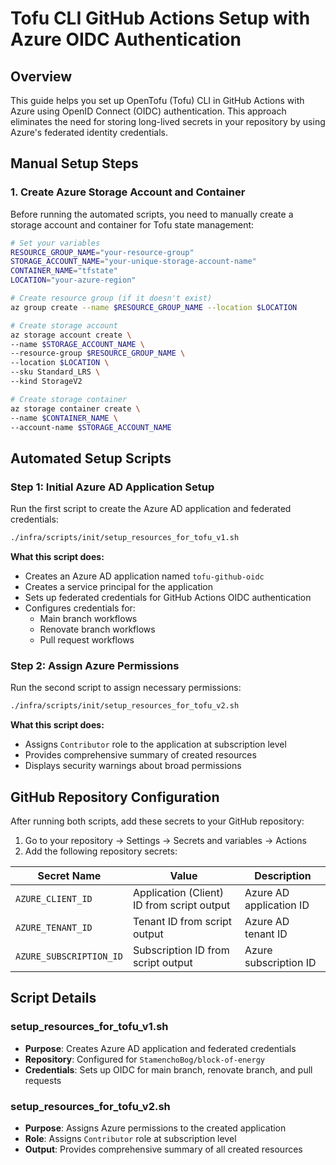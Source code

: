 # Tofu CLI GitHub Actions Setup with Azure OIDC Authentication

## Overview

This guide helps you set up OpenTofu (Tofu) CLI in GitHub Actions with Azure using OpenID Connect (OIDC) authentication. 
This approach eliminates the need for storing long-lived secrets in your repository by using Azure's federated identity credentials.

## Manual Setup Steps

### 1. Create Azure Storage Account and Container

Before running the automated scripts, you need to manually create a storage account and container for Tofu state management:

```bash
# Set your variables
RESOURCE_GROUP_NAME="your-resource-group"
STORAGE_ACCOUNT_NAME="your-unique-storage-account-name"
CONTAINER_NAME="tfstate"
LOCATION="your-azure-region"

# Create resource group (if it doesn't exist)
az group create --name $RESOURCE_GROUP_NAME --location $LOCATION

# Create storage account
az storage account create \
--name $STORAGE_ACCOUNT_NAME \
--resource-group $RESOURCE_GROUP_NAME \
--location $LOCATION \
--sku Standard_LRS \
--kind StorageV2

# Create storage container
az storage container create \
--name $CONTAINER_NAME \
--account-name $STORAGE_ACCOUNT_NAME
```

## Automated Setup Scripts

### Step 1: Initial Azure AD Application Setup

Run the first script to create the Azure AD application and federated credentials:

```bash
./infra/scripts/init/setup_resources_for_tofu_v1.sh
```

**What this script does:**
- Creates an Azure AD application named `tofu-github-oidc`
- Creates a service principal for the application
- Sets up federated credentials for GitHub Actions OIDC authentication
- Configures credentials for:
    - Main branch workflows
    - Renovate branch workflows
    - Pull request workflows

### Step 2: Assign Azure Permissions

Run the second script to assign necessary permissions:

```bash
./infra/scripts/init/setup_resources_for_tofu_v2.sh
```

**What this script does:**
- Assigns `Contributor` role to the application at subscription level
- Provides comprehensive summary of created resources
- Displays security warnings about broad permissions

## GitHub Repository Configuration

After running both scripts, add these secrets to your GitHub repository:

1. Go to your repository → Settings → Secrets and variables → Actions
2. Add the following repository secrets:

| Secret Name | Value | Description |
|-------------|--------|-------------|
| `AZURE_CLIENT_ID` | Application (Client) ID from script output | Azure AD application ID |
| `AZURE_TENANT_ID` | Tenant ID from script output | Azure AD tenant ID |
| `AZURE_SUBSCRIPTION_ID` | Subscription ID from script output | Azure subscription ID |

## Script Details

### setup_resources_for_tofu_v1.sh
- **Purpose**: Creates Azure AD application and federated credentials
- **Repository**: Configured for `StamenchoBog/block-of-energy`
- **Credentials**: Sets up OIDC for main branch, renovate branch, and pull requests

### setup_resources_for_tofu_v2.sh
- **Purpose**: Assigns Azure permissions to the created application
- **Role**: Assigns `Contributor` role at subscription level
- **Output**: Provides comprehensive summary of all created resources

